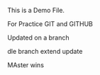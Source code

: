 This is a Demo File.

For Practice GIT and GITHUB


Updated on a branch


dle branch extend update


MAster wins